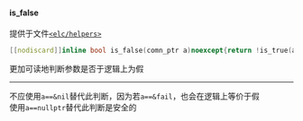 #### is_false  
提供于文件[`<elc/helpers>`](./index.md)  
````c++
[[nodiscard]]inline bool is_false(comn_ptr a)noexcept{return !is_true(a);}
````
更加可读地判断参数是否于逻辑上为假  

________

不应使用`a==&nil`替代此判断，因为若`a==&fail`，也会在逻辑上等价于假  
使用`a==nullptr`替代此判断是安全的  
